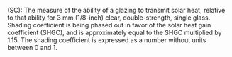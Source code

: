 (SC): The measure of the ability of a glazing to transmit solar heat, relative to that ability for 3 mm (1/8-inch) clear, double-strength, single glass. Shading coefficient is being phased out in favor of the solar heat gain coefficient (SHGC), and is approximately equal to the SHGC multiplied by 1.15. The shading coefficient is expressed as a number without units between 0 and 1.
